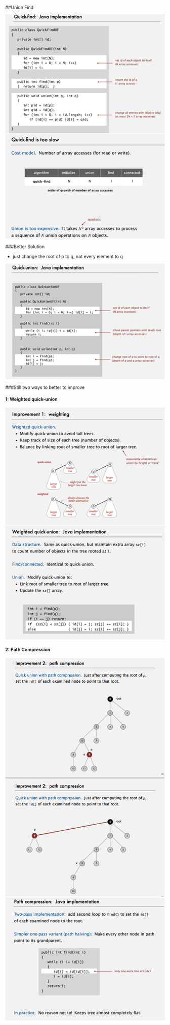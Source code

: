 ##Union Find


![](../image/quick-union-find.png)
![](../image/quick-find-slow.png)

###Better Solution
- just change the root of p to q, not every element to q

![](../image/better-quick-union.png)

###Still two ways to better to improve
#### 1: Weighted quick-union
![](../image/weighted-improve.png)
![](../image/weighted-quick-union.png)


#### 2: Path Compression
![](../image/path-compression-improve.png)
![](../image/path-compression-union.png)
